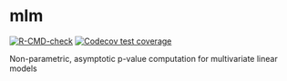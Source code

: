 # mlm

[![R-CMD-check](https://github.com/dgarrimar/mlm/actions/workflows/check-standard.yaml/badge.svg)](https://github.com/dgarrimar/mlm/actions/workflows/check-full.yaml)
[![Codecov test coverage](https://codecov.io/gh/dgarrimar/mlm/branch/master/graph/badge.svg)](https://codecov.io/gh/dgarrimar/mlm)

Non-parametric, asymptotic p-value computation for multivariate linear models
